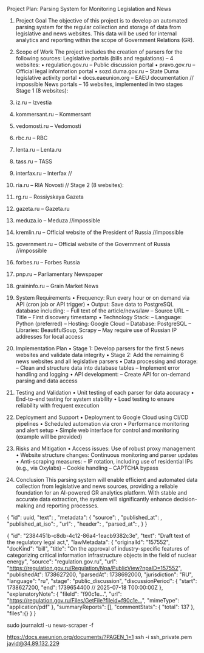 
Project Plan: Parsing System for Monitoring Legislation and News
1. Project Goal
The objective of this project is to develop an automated parsing system for the regular collection and storage of data from legislative and news websites. This data will be used for internal analytics and reporting within the scope of Government Relations (GR).
2. Scope of Work
The project includes the creation of parsers for the following sources:
Legislative portals (bills and regulations) – 4 websites:
 • regulation.gov.ru – Public discussion portal
 • pravo.gov.ru – Official legal information portal
 • sozd.duma.gov.ru – State Duma legislative activity portal
 • docs.eaeunion.org – EAEU documentation  // impossible
News portals – 16 websites, implemented in two stages
Stage 1 (8 websites):
1.	iz.ru – Izvestia

2.	kommersant.ru – Kommersant

3.	vedomosti.ru – Vedomosti
4.	rbc.ru – RBC

5.	lenta.ru – Lenta.ru

6.	tass.ru – TASS

7.	interfax.ru – Interfax  //

8.	ria.ru – RIA Novosti  //
Stage 2 (8 websites):
 9. rg.ru – Rossiyskaya Gazeta
 10. gazeta.ru – Gazeta.ru
 11. meduza.io – Meduza //impossible
 12. kremlin.ru – Official website of the President of Russia  //impossible
 13. government.ru – Official website of the Government of Russia  //impossible
 14. forbes.ru – Forbes Russia
 15. pnp.ru – Parliamentary Newspaper
 16. graininfo.ru – Grain Market News
3. System Requirements
• Frequency: Run every hour or on demand via API (cron job or API trigger)
 • Output: Save data to PostgreSQL database including:
 – Full text of the article/news/law
 – Source URL
 – Title
 – First discovery timestamp
• Technology Stack:
 – Language: Python (preferred)
 – Hosting: Google Cloud
 – Database: PostgreSQL
 – Libraries: BeautifulSoup, Scrapy
 – May require use of Russian IP addresses for local access
4. Implementation Plan
• Stage 1: Develop parsers for the first 5 news websites and validate data integrity
 • Stage 2: Add the remaining 6 news websites and all legislative parsers
 • Data processing and storage:
 – Clean and structure data into database tables
 – Implement error handling and logging
 • API development:
 – Create API for on-demand parsing and data access
5. Testing and Validation
• Unit testing of each parser for data accuracy
 • End-to-end testing for system stability
 • Load testing to ensure reliability with frequent execution
6. Deployment and Support
• Deployment to Google Cloud using CI/CD pipelines
 • Scheduled automation via cron
 • Performance monitoring and alert setup
 • Simple web interface for control and monitoring (example will be provided)
 
8. Risks and Mitigation
• Access issues: Use of robust proxy management
 • Website structure changes: Continuous monitoring and parser updates
 • Anti-scraping measures:
 – IP rotation, including use of residential IPs (e.g., via Oxylabs)
 – Cookie handling
 – CAPTCHA bypass
9. Conclusion
This parsing system will enable efficient and automated data collection from legislative and news sources, providing a reliable foundation for an AI-powered GR analytics platform. With stable and accurate data extraction, the system will significantly enhance decision-making and reporting processes.



{
  "id": uuid,
  "text": ,
  "metadata": {
    "source": ,
    "published_at": ,
    "published_at_iso": ,
    "url": ,
    "header": ,
    "parsed_at": ,
  }
}



{
  "id": "2384451b-c8db-4c12-86a4-1eacb9382c3e",
  "text": "Draft text of the regulatory legal act,",
  "lawMetadata": {
    "originalId": "157552",
    "docKind": "bill",
    "title": "On the approval of industry-specific features of categorizing critical information infrastructure objects in the field of nuclear energy",
    "source": "regulation.gov.ru",
    "url": "https://regulation.gov.ru/Regulation/Npa/PublicView?npaID=157552",
    "publishedAt": 1738627200,
    "parsedAt": 1738692000,
    "jurisdiction": "RU",
    "language": "ru",
    "stage": "public_discussion",
    "discussionPeriod": {
      "start": 1738627200,
      "end": 1739654400   // 2025-07-18 T00:00:00Z
    },
    "explanatoryNote": {
      "fileId": "f90c1e…",
      "url": "https://regulation.gov.ru/Files/GetFile?fileid=f90c1e…",
      "mimeType": "application/pdf"
    },
    "summaryReports": [],
    "commentStats": { "total": 137 },
    "files":{}
  }
}

sudo journalctl -u news-scraper -f



https://docs.eaeunion.org/documents/?PAGEN_1=1
ssh -i ssh_private.pem javid@34.89.132.229